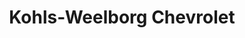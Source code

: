 ---
title: "Kohls-Weelborg Chevrolet"
url: /new-ulm/kohls-weelborg-chevrolet/
shop: Autowerkstatt
---